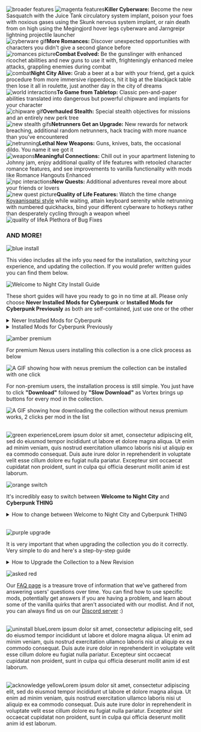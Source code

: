 ![broader features](https://i.imgur.com/5xnHXgU.png)
![magenta features](https://i.imgur.com/vGEWTAw.png)**Killer Cyberware:** Become the new Sasquatch with the Juice Tank circulatory system implant, poison your foes with noxious gases using the Skunk nervous system implant, or rain death from on high using the Megingjord hover legs cyberware and Jarngreipr lightning projectile launcher\
![cyberware gif](https://i.imgur.com/WqJIZUQ.png)**More Romances:** Discover unexpected opportunities with characters you didn't give a second glance before\
![romances picture](https://i.imgur.com/tqMlbEN.png)**Combat Evolved:** Be the gunslinger with enhanced ricochet abilities and new guns to use it with, frighteningly enhanced melee attacks, grappling enemies during combat\
![combat](https://i.imgur.com/6RS5jlq.png)**Night City Alive:** Grab a beer at a bar with your friend, get a quick procedure from more immersive ripperdocs, hit it big at the blackjack table then lose it all in roulette, just another day in the city of dreams\
![world interactions](https://i.imgur.com/9fs0vOZ.png)**To Game from Tabletop:** Classic pen-and-paper abilities translated into dangerous but powerful chipware and implants for your character\
![chipware gif](https://i.imgur.com/72XquCp.png)**Overhauled Stealth:** Special stealth objectives for missions and an entirely new perk tree\
![new stealth gifs](https://i.imgur.com/ENECMJH.png)**Netrunners Get an Upgrade:** New rewards for network breaching, additional random netrunners, hack tracing with more nuance than you've encountered\
![netrunning](https://i.imgur.com/po0qgYr.png)**Lethal New Weapons:** Guns, knives, bats, the occasional dildo. You name it we got it\
![weapons](https://i.imgur.com/YCQYnlT.png)**Meaningful Connections:** Chill out in your apartment listening to Johnny jam, enjoy additional quality of life features with retooled character romance features, and see improvements to vanilla functionality with mods like Romance Hangouts Enhanced\
![npc interactions](https://i.imgur.com/HyxeR3Y.png)**New Quests:** Additional adventures reveal more about your friends or lovers\
![new quest picture](https://i.imgur.com/jAWLqC4.png)**Quality of Life Features:** Watch the time change [Koyaanisqatsi style](https://youtu.be/QI2IlA3ztIo?t=124) while waiting, attain keyboard serenity while netrunning with numbered quickhacks, bind your different cyberware to hotkeys rather than desperately cycling through a weapon wheel\
![quality of life](https://i.imgur.com/uAqVNDp.png)A Plethora of Bug Fixes

### AND MORE!

![blue install](https://i.imgur.com/kycrJIe.png)

This video includes all the info you need for the installation, switching your experience, and updating the collection. If you would prefer written guides you can find them below.

![Welcome to Night City Install Guide](https://i.imgur.com/m3rJB20.png)

These short guides will have you ready to go in no time at all. Please only choose **Never Installed Mods for Cyberpunk** or **Installed Mods for Cyberpunk Previously** as both are self-contained, just use one or the other 

<details>
  
  <summary>Never Installed Mods for Cyberpunk</summary>
  &#10240;
  
# Installing Vortex

1️⃣ Ensure that you have installed Vortex if you haven't, which can be obtained [the link below](https://www.nexusmods.com/site/mods/1?tab=files)

[![Vortex](https://i.imgur.com/xXhkzvj.png)](https://www.nexusmods.com/site/mods/1?tab=files "Vortex download")

# Managing Cyberpunk

1️⃣ In the main Vortex Window, click on **"Select a game to manage"**

![Vortex First Steps 5](https://i.imgur.com/MQG9vBR.png)

2️⃣ On the next screen scroll down to the **"Cyberpunk 2077"** icon and, when mousing over it, click on **"Manage"** in orange

![Vortex First Steps 6](https://i.imgur.com/n9HwYPW.png)

3️⃣ On the popup that appears, click on **"Download"** on the bottom right in orange, after this Vortex will restart

![Vortex First Steps 7](https://i.imgur.com/C9vRW9M.png)

4️⃣ After Vortex restarts, a **"Game not discovered"** popup will appear, click **"Continue"** at the bottom right of the popup in orange

![Vortex First Steps 8](https://i.imgur.com/mBvyPrd.png)

5️⃣ A window will now pop up where you should choose the folder for your main **"Cyberpunk 2077"** install directory

6️⃣ Vortex will pop up a window titled **"REDmod DLC missing"** on which you should click **"Ignore"**

![REDmod first BS popup](https://i.imgur.com/mY9T3Aw.png)

7️⃣ Go to **"Settings"** on the left, then go to **"V2077 Settings"** and ensure that **"Automically convert old style 'archive' mods to REDmods on install"** is turned off

```
This setting is defaulted to off by default unless you had changed it
```

![redmod bullshit](https://i.imgur.com/rTip1CM.png)

8️⃣ Go to **"Settings""** on the left, then go to the **"Mods"** section and ensure the deployment method is **"Hardlink Deployment"**

```
If you are on a drive that does not allow hard links due to the formatting, you may need to reformat your drive. This can happen with FAT or XFAT formatting and the only solution is changing the drive format
```

![hardlink thing](https://i.imgur.com/iSMkrcz.png)

# Installing Collection

1️⃣ On the **[collection page](https://next.nexusmods.com/cyberpunk2077/collections/iszwwe)** click on **"ADD TO VORTEX,"** then click **"Install Now"** when that pops up in Vortex

![vortex add to](https://i.imgur.com/j0C9Jxd.png)

![install now](https://i.imgur.com/uaAB5uG.png)

2️⃣ Vortex will guide you through installing the collection, when it is completed you can play the game by clicking the play button top left

![installed](https://i.imgur.com/e47fs2a.png)

![play button](https://i.imgur.com/4NE5ZHv.png)
  
  &#10240;
  
</details>

<details>
  
  <summary>Installed Mods for Cyberpunk Previously</summary>
  &#10240;

# Cleaning Vortex

1️⃣ Go to **"Settings"** on the left, then go to **"V2077 Settings"** and ensure that **"Automically convert old style 'archive' mods to REDmods on install"** is turned off

```
This setting is defaulted to off by default unless you had changed it
```

![redmod bullshit](https://i.imgur.com/rTip1CM.png)

2️⃣ Go to **"Settings""** on the left, then go to the **"Mods"** section and ensure the deployment method is **"Hardlink Deployment"**

```
If you are on a drive that does not allow hard links due to the formatting, you may need to reformat your drive. This can happen with FAT or XFAT formatting and the only solution is changing the drive format
```

![hardlink thing](https://i.imgur.com/iSMkrcz.png)

3️⃣ Ensure that you have removed any old mods that may be hardlinked into your main game folder from the **"Mods"** section of Vortex, and check if you have any additional Cyberpunk 2077 profiles that have mods that were hardlinked into your maingame folder. Any of this could interfere with the collection working properly due to redundant/old mods

# Ensuring Clean Game Install

1️⃣ Go to your **"appdata"** folder by searching windows typing **%appdata%**

![appdata](https://i.imgur.com/ViAyUOX.png)

2️⃣ In **"AppData"** folder go to **"Local,"** and in this folder delete the **"CD Projekt Red"** and **"Red Engine"** folders

![appdata delete](https://i.imgur.com/egu0d8A.png)

3️⃣ Go to your main Cyberpunk 2077 directory and delete the **all** folders except for **"archive"**

```
If you've ever modded Cyberpunk before, it's important to ensure you have a clean game folder
```

![Clean Install 1](https://i.imgur.com/AXG7U40.png)

4️⃣ Additionally delete the **"mod"** folder in **"Cyberpunk 2077/archive/pc/"**

![Clean Install 2](https://i.imgur.com/YW0s73X.png)

5️⃣ Now make sure you go and verify your game files through **Steam**, **GOG** or **Epic**

# Installing Collection

1️⃣ On the **[collection page](https://next.nexusmods.com/cyberpunk2077/collections/iszwwe)** click on **"ADD TO VORTEX,"** then click **"Install Now"** when that pops up in Vortex

![vortex add to](https://i.imgur.com/j0C9Jxd.png)

![install now](https://i.imgur.com/uaAB5uG.png)

2️⃣ Vortex will guide you through installing the collection, when it is completed you can play the game by clicking the play button top left

![installed](https://i.imgur.com/e47fs2a.png)

![play button](https://i.imgur.com/4NE5ZHv.png)
  
  &#10240;
  
</details>


![amber premium](https://i.imgur.com/MiqUdnt.png)

For premium Nexus users installing this collection is a one click process as below

![A GIF showing how with nexus premium the collection can be installed with one click](https://i.imgur.com/EvI4fBg.png)

For non-premium users, the installation process is still simple. You just have to click **"Download"** followed by **"Slow Download"** as Vortex brings up buttons for every mod in the collection.

![A GIF showing how downloading the collection without nexus premium works, 2 clicks per mod in the list](https://i.imgur.com/6WSFDH2.png)

\
![green experience](https://i.imgur.com/HuYEqyy.png)Lorem ipsum dolor sit amet, consectetur adipiscing elit, sed do eiusmod tempor incididunt ut labore et dolore magna aliqua. Ut enim ad minim veniam, quis nostrud exercitation ullamco laboris nisi ut aliquip ex ea commodo consequat. Duis aute irure dolor in reprehenderit in voluptate velit esse cillum dolore eu fugiat nulla pariatur. Excepteur sint occaecat cupidatat non proident, sunt in culpa qui officia deserunt mollit anim id est laborum.

![orange switch](https://i.imgur.com/IeUXu49.png)

It's incredibly easy to switch between **Welcome to Night City** and **Cyberpunk THING**

<details><summary>How to change between Welcome to Night City and Cyberpunk THING</summary>

&#10240;

1️⃣ In the Mods section of Vortex, right click **WTNC Config** and choose **Reinstall**

2️⃣ Choose **Replace Existing Mod** and click **Continue**

3️⃣ Choose between **Welcome to Night City** and **Cyberpunk THING** in the popup and click **Finish**

</details>

\
![purple upgrade](https://i.imgur.com/F4jHNO1.png)

It is very important that when upgrading the collection you do it correctly. Very simple to do and here's a step-by-step guide

<details><summary>How to Upgrade the Collection to a New Revision</summary>

&#10240;

1️⃣ Updating the collection is as easy as clicking the **"Update"** button (Pretend all the pictures say "WTNC")

![Update](https://i.imgur.com/8UDf7uP.png)

2️⃣ When prompted to **"Remove mods from old revision"** make sure to click the **"Remove All"** button

![Update Removing Old Mods](https://i.imgur.com/8RzrQPh.png)

3️⃣ The uninstalled mod archives are left in the **"Mods"** list in bright blue, which you should delete

![Update Removing Old Mods step 2](https://i.imgur.com/OdfLQcO.png)

```
Do not update any of the mods in the collection individually in Vortex! The philosophy of this collection is that when a mod updates, we update a full revision in order to keep everything up to date and interfacing correctly; when you see a new revision, update to it. If anything special is needed we will mention it in the changelog
```
</details>


![asked red](https://i.imgur.com/oyK4HTF.png)

Our [FAQ page](https://github.com/z9er/CyberpunkTHING/blob/main/FAQ.md) is a treasure trove of information that we’ve gathered from answering users' questions over time. You can find how to use specific mods, potentially get answers if you are having a problem, and learn about some of the vanilla quirks that aren't associated with our modlist. And if not, you can always find us on our [Discord server](https://discord.gg/eJdMQKnQVt) :)

\
![uninstall blue](https://i.imgur.com/zjgXeAq.png)Lorem ipsum dolor sit amet, consectetur adipiscing elit, sed do eiusmod tempor incididunt ut labore et dolore magna aliqua. Ut enim ad minim veniam, quis nostrud exercitation ullamco laboris nisi ut aliquip ex ea commodo consequat. Duis aute irure dolor in reprehenderit in voluptate velit esse cillum dolore eu fugiat nulla pariatur. Excepteur sint occaecat cupidatat non proident, sunt in culpa qui officia deserunt mollit anim id est laborum.

\
![acknowledge yellow](https://i.imgur.com/SGTyk02.png)Lorem ipsum dolor sit amet, consectetur adipiscing elit, sed do eiusmod tempor incididunt ut labore et dolore magna aliqua. Ut enim ad minim veniam, quis nostrud exercitation ullamco laboris nisi ut aliquip ex ea commodo consequat. Duis aute irure dolor in reprehenderit in voluptate velit esse cillum dolore eu fugiat nulla pariatur. Excepteur sint occaecat cupidatat non proident, sunt in culpa qui officia deserunt mollit anim id est laborum.
